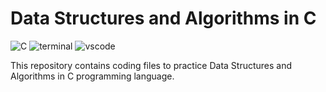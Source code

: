 # Data Structures and Algorithms in C
![C](https://custom-icon-badges.herokuapp.com/badge/C-03599C.svg?logo=c-in-hexagon&logoColor=white)
![terminal](https://img.shields.io/badge/Windows%20Terminal-4D4D4D?logo=windows%20terminal&logoColor=white)
![vscode](https://img.shields.io/badge/Visual_Studio_Code-0078D4?logo=visual%20studio%20code&logoColor=white)

This repository contains coding files to practice Data Structures and Algorithms in C programming language.
